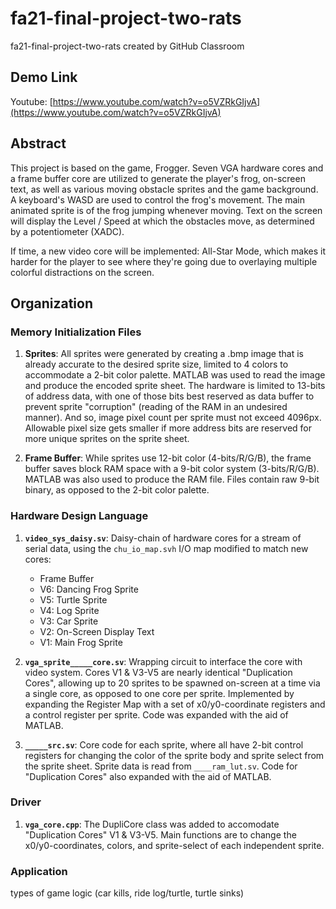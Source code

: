# fa21-final-project-two-rats
fa21-final-project-two-rats created by GitHub Classroom

## Demo Link
Youtube: [https://www.youtube.com/watch?v=o5VZRkGIjvA](https://www.youtube.com/watch?v=o5VZRkGIjvA)


## Abstract

This project is based on the game, Frogger. Seven VGA hardware cores and a frame buffer core are utilized to generate the player's frog, on-screen text, as well as various moving obstacle sprites and the game background. A keyboard's WASD are used to control the frog's movement. The main animated sprite is of the frog jumping whenever moving. Text on the screen will display the Level / Speed at which the obstacles move, as determined by a potentiometer (XADC). 

If time, a new video core will be implemented: All-Star Mode, which makes it harder for the player to see where they're going due to overlaying multiple colorful distractions on the screen.

## Organization

### Memory Initialization Files

1. __Sprites__: All sprites were generated by creating a .bmp image that is already accurate to the desired sprite size, limited to 4 colors to accommodate a 2-bit color palette. MATLAB was used to read the image and produce the encoded sprite sheet. The hardware is limited to 13-bits of address data, with one of those bits best reserved as data buffer to prevent sprite "corruption" (reading of the RAM in an undesired manner). And so, image pixel count per sprite must not exceed 4096px. Allowable pixel size gets smaller if more address bits are reserved for more unique sprites on the sprite sheet.

2. __Frame Buffer__: While sprites use 12-bit color (4-bits/R/G/B), the frame buffer saves block RAM space with a 9-bit color system (3-bits/R/G/B). MATLAB was also used to produce the RAM file. Files contain raw 9-bit binary, as opposed to the 2-bit color palette.


### Hardware Design Language

1. __`video_sys_daisy.sv`__: Daisy-chain of hardware cores for a stream of serial data, using the `chu_io_map.svh` I/O map modified to match new cores:
     - Frame Buffer
     - V6: Dancing Frog Sprite
     - V5: Turtle Sprite
     - V4: Log Sprite
     - V3: Car Sprite
     - V2: On-Screen Display Text
     - V1: Main Frog Sprite

2. __`vga_sprite_____core.sv`__: Wrapping circuit to interface the core with video system. Cores V1 & V3-V5 are nearly identical "Duplication Cores", allowing up to 20 sprites to be spawned on-screen at a time via a single core, as opposed to one core per sprite. Implemented by expanding the Register Map with a set of x0/y0-coordinate registers and a control register per sprite. Code was expanded with the aid of MATLAB.

3. __`_____src.sv`__: Core code for each sprite, where all have 2-bit control registers for changing the color of the sprite body and sprite select from the sprite sheet. Sprite data is read from `____ram_lut.sv`. Code for "Duplication Cores" also expanded with the aid of MATLAB.

### Driver

1. __`vga_core.cpp`__: The DupliCore class was added to accomodate "Duplication Cores" V1 & V3-V5. Main functions are to change the x0/y0-coordinates, colors, and sprite-select of each independent sprite.

### Application

types of game logic (car kills, ride log/turtle, turtle sinks)
